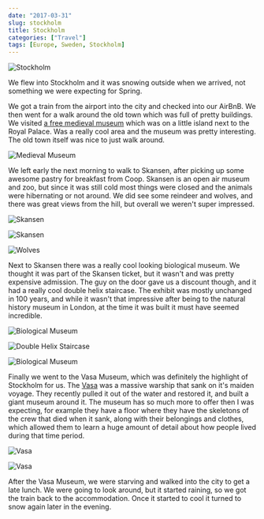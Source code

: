 ```yaml
---
date: "2017-03-31"
slug: stockholm
title: Stockholm
categories: ["Travel"]
tags: [Europe, Sweden, Stockholm]
---
```


![](stockholm.jpg "Stockholm")

We flew into Stockholm and it was snowing outside when we arrived, not something we were expecting for Spring.

We got a train from the airport into the city and checked into our AirBnB. We then went for a walk around the old town which was full of pretty buildings. We visited
[a free medieval museum](http://medeltidsmuseet.stockholm.se/in-english/) which was on a little island next to the Royal Palace. Was a really cool area and the museum was pretty interesting. The old town itself was nice to just walk around.

![](medieval.jpg "Medieval Museum")

We left early the next morning to walk to Skansen, after picking up some awesome pastry for breakfast from Coop.
Skansen is an open air museum and zoo, but since it was still cold most things were closed and the animals were hibernating or not around. We did see some reindeer and wolves, and there was great views from the hill, but overall we weren't super impressed.

![](skansen1.jpg "Skansen")

![](skansen2.jpg "Skansen")

![](skansen3.jpg "Wolves")

Next to Skansen there was a really cool looking biological museum. We thought it was part of the Skansen ticket, but it wasn't and was pretty expensive admission. The guy on the door gave us a discount though, and it had a really cool double helix staircase.  The exhibit was mostly unchanged in 100 years, and while it wasn't that impressive after being to the natural history museum in London, at the time it was built it must have seemed incredible.

![](museum1.jpg "Biological Museum")

![](museum2.jpg "Double Helix Staircase")

![](museum3.jpg "Biological Museum")

Finally we went to the Vasa Museum, which was definitely the highlight of Stockholm for us. The [Vasa](http://www.vasamuseet.se/) was a massive warship that sank on it's maiden voyage. They recently pulled it out of the water and restored it, and built a giant museum around it. The museum has so much more to offer then I was expecting, for example they have a floor where they have the skeletons of the crew that died when it sank, along with their belongings and clothes, which allowed them to learn a huge amount of detail about how people lived during that time period.

![](vasa1.jpg "Vasa")

![](vasa2.jpg "Vasa")

After the Vasa Museum, we were starving and walked into the city to get a late lunch. We were going to look around, but it started raining, so we got the train back to the accommodation. Once it started to cool it turned to snow again later in the evening.
